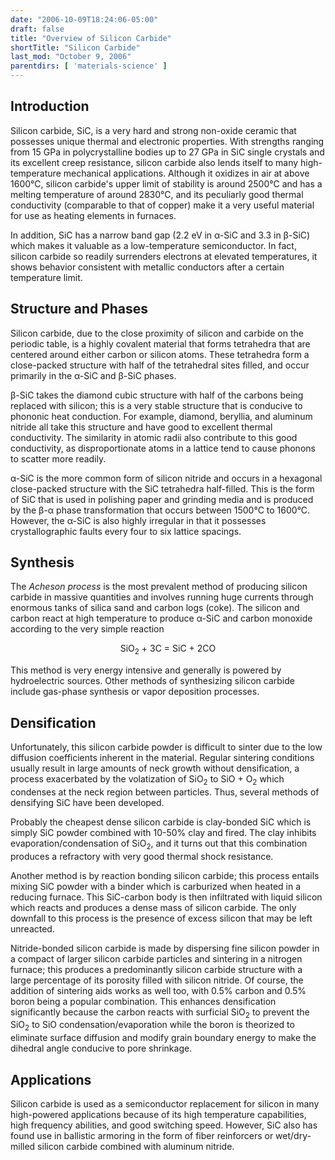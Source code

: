 ```yaml
---
date: "2006-10-09T18:24:06-05:00"
draft: false
title: "Overview of Silicon Carbide"
shortTitle: "Silicon Carbide"
last_mod: "October 9, 2006"
parentdirs: [ 'materials-science' ]
---
```


## Introduction

Silicon carbide, SiC, is a very hard and strong non-oxide ceramic that
possesses unique thermal and electronic properties.  With strengths ranging
from 15 GPa in polycrystalline bodies up to 27 GPa in SiC single crystals and
its excellent creep resistance, silicon carbide also lends itself to many
high-temperature mechanical applications.  Although it oxidizes in air at
above 1600&deg;C, silicon carbide's upper limit of stability is around
2500&deg;C and has a melting temperature of around 2830&deg;C, and its
peculiarly good thermal conductivity (comparable to that of copper) make it a
very useful material for use as heating elements in furnaces.

In addition, SiC has a narrow band gap (2.2 eV in &alpha;-SiC and 3.3 in
&beta;-SiC) which makes it valuable as a low-temperature semiconductor.  In
fact, silicon carbide so readily surrenders electrons at elevated temperatures,
it shows behavior consistent with metallic conductors after a certain
temperature limit.

## Structure and Phases 

Silicon carbide, due to the close proximity of silicon and carbide on the
periodic table, is a highly covalent material that forms tetrahedra that are
centered around either carbon or silicon atoms.  These tetrahedra form a
close-packed structure with half of the tetrahedral sites filled, and occur
primarily in the &alpha;-SiC and &beta;-SiC phases.

&beta;-SiC takes the diamond cubic structure with half of the carbons being
replaced with silicon; this is a very stable structure that is conducive to
phononic heat conduction.  For example, diamond, beryllia, and aluminum
nitride all take this structure and have good to excellent thermal
conductivity.  The similarity in atomic radii also contribute to this good
conductivity, as disproportionate atoms in a lattice tend to cause phonons to
scatter more readily.

&alpha;-SiC is the more common form of silicon nitride and occurs in a
hexagonal close-packed structure with the SiC tetrahedra half-filled.  This is
the form of SiC that is used in polishing paper and grinding media and is
produced by the &beta;-&alpha; phase transformation that occurs between
1500&deg;C to 1600&deg;C.  However, the &alpha;-SiC is also highly irregular
in that it possesses crystallographic faults every four to six lattice spacings.

## Synthesis

The _Acheson process_ is the most prevalent method of producing silicon carbide
in massive quantities and involves running huge currents through enormous
tanks of silica sand and carbon logs (coke).  The silicon and carbon react at
high temperature to produce &alpha;-SiC and carbon monoxide according to
the very simple reaction

<p style="text-align:center"> SiO<sub>2</sub> + 3C = SiC + 2CO </p>

This method is very energy intensive and generally is powered by hydroelectric
sources.  Other methods of synthesizing silicon carbide include gas-phase
synthesis or vapor deposition processes.

## Densification

Unfortunately, this silicon carbide powder is difficult to sinter due to the
low diffusion coefficients inherent in the material.  Regular sintering
conditions usually result in large amounts of neck growth without
densification, a process exacerbated by the volatization of SiO<sub>2</sub>
to SiO + O<sub>2</sub> which condenses at the neck region between particles.
Thus, several methods of densifying SiC have been developed.

Probably the cheapest dense silicon carbide is clay-bonded SiC which is simply
SiC powder combined with 10-50% clay and fired.  The clay inhibits
evaporation/condensation of SiO<sub>2</sub>, and it turns out that this
combination produces a refractory with very good thermal shock resistance.

Another method is by reaction bonding silicon carbide; this process entails
mixing SiC powder with a binder which is carburized when heated in a reducing
furnace.  This SiC-carbon body is then infiltrated with liquid silicon which
reacts and produces a dense mass of silicon carbide.  The only downfall to this
process is the presence of excess silicon that may be left unreacted.

Nitride-bonded silicon carbide is made by dispersing fine silicon powder in a
compact of larger silicon carbide particles and sintering in a nitrogen
furnace; this produces a predominantly silicon carbide structure with a large
percentage of its porosity filled with silicon nitride.  Of course, the
addition of sintering aids works as well too, with 0.5% carbon and 0.5% boron
being a popular combination.  This enhances densification significantly
because the carbon reacts with surficial SiO<sub>2</sub> to prevent the
SiO<sub>2</sub> to SiO condensation/evaporation while the boron is theorized
to eliminate surface diffusion and modify grain boundary energy to make the
dihedral angle conducive to pore shrinkage.

## Applications

Silicon carbide is used as a semiconductor replacement for silicon in many
high-powered applications because of its high temperature capabilities, high
frequency abilities, and good switching speed.  However, SiC also has found
use in ballistic armoring in the form of fiber reinforcers or wet/dry-milled
silicon carbide combined with aluminum nitride.

